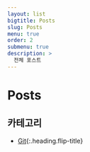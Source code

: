 ```yaml
---
layout: list
bigtitle: Posts
slug: Posts
menu: true
order: 2
submenu: true
description: >
  전체 포스트
---
```


# Posts

## 카테고리

* [Git]{:.heading.flip-title} 

[Git]: /git/
 